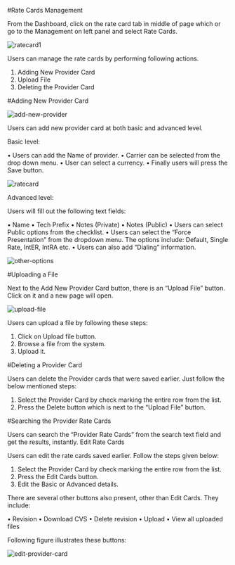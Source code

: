 #Rate Cards Management

From the Dashboard, click on the rate card tab in middle of page which or go to the Management on left panel and select Rate Cards.

<img src="https://raw.githubusercontent.com/digipigeon/connexcs-user-docs/master/img/ratecard1.png" alt="ratecard1"/>

Users can manage the rate cards by performing following actions.

1.	Adding New Provider Card
2.	Upload File
3.	Deleting the Provider Card

#Adding New Provider Card

<img src="https://raw.githubusercontent.com/digipigeon/connexcs-user-docs/master/img/add-new-provider.png" alt="add-new-provider"/>

Users can add new provider card at both basic and advanced level. 

Basic level:

•	Users can add the Name of provider.
•	Carrier can be selected from the drop down menu.
•	User can select a currency.
•	Finally users will press the Save button. 

<img src="https://raw.githubusercontent.com/digipigeon/connexcs-user-docs/master/img/ratecard.png" alt="ratecard"/>

Advanced level:

Users will fill out the following text fields:

•	Name
•	Tech Prefix
•	Notes (Private)
•	Notes (Public)
•	Users can select Public options from the checklist.
•	Users can select the “Force Presentation” from the dropdown menu. The options include: Default, Single Rate, IntER, IntRA etc.
•	Users can also add “Dialing” information.

<img src="https://raw.githubusercontent.com/digipigeon/connexcs-user-docs/master/img/other-options.png" alt="other-options"/>

#Uploading a File

Next to the Add New Provider Card button, there is an “Upload File” button. Click on it and a new page will open.

<img src="https://raw.githubusercontent.com/digipigeon/connexcs-user-docs/master/img/upload-file.png" alt="upload-file"/>

Users can upload a file by following these steps:
1.	Click on Upload file button. 
2.	Browse a file from the system. 
3.	Upload it.

#Deleting a Provider Card

Users can delete the Provider cards that were saved earlier. Just follow the below mentioned steps:

1.	Select the Provider Card by check marking the entire row from the list.
2.	Press the Delete button which is next to the “Upload File” button.

#Searching the Provider Rate Cards

Users can search the “Provider Rate Cards” from the search text field and get the results, instantly. 
Edit Rate Cards

Users can edit the rate cards saved earlier.  Follow the steps given below:

1.	Select the Provider Card by check marking the entire row from the list.
2.	Press the Edit Cards button.
3.	Edit the Basic or Advanced details.

There are several other buttons also present, other than Edit Cards. They include:

•	Revision
•	Download CVS 
•	Delete revision
•	Upload
•	View all uploaded files

Following figure illustrates these buttons:


<img src="https://raw.githubusercontent.com/digipigeon/connexcs-user-docs/master/img/edit-provider-card.png" alt="edit-provider-card"/>

